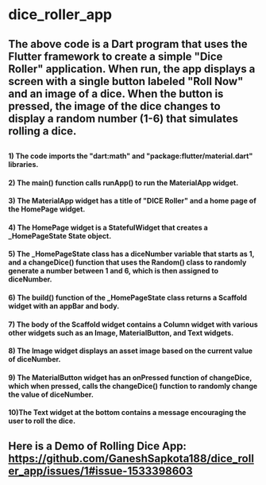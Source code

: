 # dice_roller_app
## The above code is a Dart program that uses the Flutter framework to create a simple "Dice Roller" application. When run, the app displays a screen with a single button labeled "Roll Now" and an image of a dice. When the button is pressed, the image of the dice changes to display a random number (1-6) that simulates rolling a dice. 
##
#### 1) The code imports the "dart:math" and "package:flutter/material.dart" libraries.
#### 2) The main() function calls runApp() to run the MaterialApp widget.
#### 3) The MaterialApp widget has a title of "DICE Roller" and a home page of the HomePage widget.
#### 4) The HomePage widget is a StatefulWidget that creates a _HomePageState State object.
#### 5) The _HomePageState class has a diceNumber variable that starts as 1, and a changeDice() function that uses the Random() class to randomly generate a number between 1 and 6, which is then assigned to diceNumber.
#### 6) The build() function of the _HomePageState class returns a Scaffold widget with an appBar and body.
#### 7) The body of the Scaffold widget contains a Column widget with various other widgets such as an Image, MaterialButton, and Text widgets.
#### 8) The Image widget displays an asset image based on the current value of diceNumber.
#### 9) The MaterialButton widget has an onPressed function of changeDice, which when pressed, calls the changeDice() function to randomly change the value of diceNumber.
#### 10)The Text widget at the bottom contains a message encouraging the user to roll the dice.

## Here is a Demo of Rolling Dice App: https://github.com/GaneshSapkota188/dice_roller_app/issues/1#issue-1533398603

